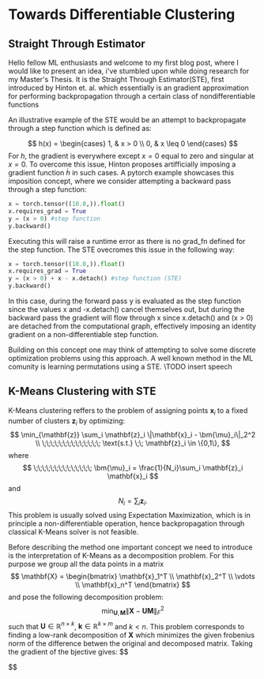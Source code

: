 # Towards Differentiable Clustering

## Straight Through Estimator
Hello fellow ML enthusiasts and welcome to my first blog post, where I would like to present an idea, i've stumbled upon while doing research for my Master's Thesis. It is the Straight Through Estimator(STE), first introduced by Hinton et. al. which essentially is an gradient approximation for performing backpropagation through a certain class of nondifferentiable functions

An illustrative example of the STE would be an attempt to backpropagate through a step function which is defined as: 

$$
    h(x) = \begin{cases} 1, & x > 0 \\
                             0, & x \leq 0 \end{cases}
$$
For $h$, the gradient is everywhere except $x=0$ equal to zero and singular at $x=0$. To overcome this issue, Hinton proposes artifficially imposing a gradient function $\dot{h}$ in such cases. A pytorch example showcases this imposition concept, where we consider attempting a backward pass through a step function:
```python
x = torch.tensor((10.0,)).float()
x.requires_grad = True
y = (x > 0) #step function
y.backward() 
```
Executing this will raise a runtime error as there is no grad_fn defined for the step function. The STE ovecromes this issue in the following way:
```python
x = torch.tensor((10.0,)).float()
x.requires_grad = True
y = (x > 0) + x - x.detach() #step function (STE)
y.backward() 
```
In this case, during the forward pass y is evaluated as the step function since the values x and -x.detach() cancel themselves out, but during the backward pass the gradient will flow through x since x.detach() and (x > 0) are detached from the computational graph, effectively imposing an identity gradient on a non-differentiable step function. 

Building on this concept one may think of attempting to solve some discrete optimization problems using this approach. A well known method in the ML comunity is learning permutations using a STE. 
\\TODO insert speech

## K-Means Clustering with STE
K-Means clustering reffers to the problem of assigning points $\mathbf{x}_i$ to a fixed number of clusters $\mathbf{z}_i$ by optimizing: 
$$
    \min_{\mathbf{z}} \sum_i \mathbf{z}_i \|\mathbf{x}_i - \bm{\mu}_i\|_2^2 \\
    \;\;\;\;\;\;\;\;\;\;\;\;\;\; \text{s.t.} \;\; \mathbf{z}_i \in \{0,1\},
$$
where
$$
    \;\;\;\;\;\;\;\;\;\;\;\;\;\; \bm{\mu}_i = \frac{1}{N_i}\sum_i \mathbf{z}_i \mathbf{x}_i 
$$
and 
$$
N_i = \sum_i \mathbf{z}_i.
$$
This problem is usually solved using Expectation Maximization, which is in principle a non-differentiable operation, hence backpropagation through classical K-Means solver is not feasible.

Before describing the method one important concept we need to introduce is the interpretation of K-Means as a decomposition problem. For this purpose we group all the data points in a matrix
$$
    \mathbf{X} = \begin{bmatrix} \mathbf{x}_1^T \\
        \mathbf{x}_2^T \\
        \vdots \\
        \mathbf{x}_n^T \end{bmatrix}
$$
and pose the following decomposition problem:
$$
    \min_{\mathbf{U}, \mathbf{M}} \|\mathbf{X} - \mathbf{U}\mathbf{M}\|_F^2
$$
such that $\mathbf{U} \in \mathbb{R}^{n \times k}$, $\mathbf{k} \in \mathbb{R}^{k \times m}$ and $k < n$. This problem corresponds to finding a low-rank decomposition of $\mathbf{X}$ which minimizes the given frobenius norm of the difference betwen the original and decomposed matrix. Taking the gradient of the bjective gives:
$$

$$


